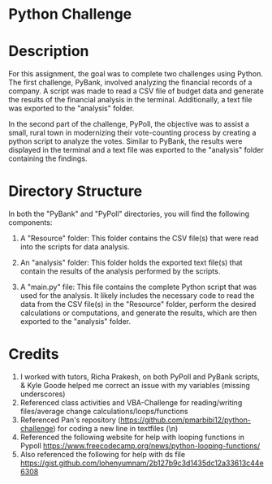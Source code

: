 # Python Challenge

# Description
For this assignment, the goal was to complete two challenges using Python. The first challenge, PyBank, involved analyzing the financial records of a company. A script was made to read a CSV file of budget data and generate the results of the financial analysis in the terminal. Additionally, a text file was exported to the "analysis" folder.

In the second part of the challenge, PyPoll, the objective was to assist a small, rural town in modernizing their vote-counting process by creating a python script to analyze the votes. Similar to PyBank, the results were displayed in the terminal and a text file was exported to the "analysis" folder containing the findings.

# Directory Structure
In both the "PyBank" and "PyPoll" directories, you will find the following components:

1. A "Resource" folder: This folder contains the CSV file(s) that were read into the scripts for data analysis.

2. An "analysis" folder: This folder holds the exported text file(s) that contain the results of the analysis performed by the scripts.

3. A "main.py" file: This file contains the complete Python script that was used for the analysis. It likely includes the necessary code to   read the data from the CSV file(s) in the "Resource" folder, perform the desired calculations or computations, and generate the results,  which are then exported to the "analysis" folder.

# Credits
1. I worked with tutors, Richa Prakesh, on both PyPoll and PyBank scripts, & Kyle Goode helped me correct an issue with my variables (missing underscores)
2. Referenced class activities and VBA-Challenge for reading/writing files/average change calculations/loops/functions
3. Referenced Pan's repository (https://github.com/pmarbibi12/python-challenge) for coding a new line in textfiles (\n)
4. Referenced the following website for help with looping functions in Pypoll https://www.freecodecamp.org/news/python-looping-functions/ 
5. Also referenced the following for help with ds file https://gist.github.com/lohenyumnam/2b127b9c3d1435dc12a33613c44e6308 

